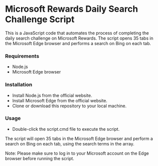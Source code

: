 # Microsoft Rewards Daily Search Challenge Script

This is a JavaScript code that automates the process of completing the daily search challenge on Microsoft Rewards. The script opens 35 tabs in the Microsoft Edge browser and performs a search on Bing on each tab.

### Requirements

- Node.js
- Microsoft Edge browser

### Installation

- Install Node.js from the official website.
- Install Microsoft Edge from the official website.
- Clone or download this repository to your local machine.

### Usage
- Double-click the script.cmd file to execute the script.

The script will open 35 tabs in the Microsoft Edge browser and perform a search on Bing on each tab, using the search terms in the array.

Note: Please make sure to log in to your Microsoft account on the Edge browser before running the script.
